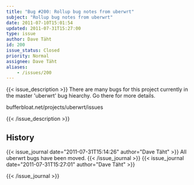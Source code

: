 ```yaml
---
title: "Bug #200: Rollup bug notes from uberwrt"
subject: "Rollup bug notes from uberwrt"
date: 2011-07-10T15:01:54
updated: 2011-07-31T15:27:00
type: issue
author: Dave Täht
id: 200
issue_status: Closed
priority: Normal
assignee: Dave Täht
aliases:
    - /issues/200
---
```


{{< issue_description >}}
There are many bugs for this project currently in the master 'uberwrt'
bug hiearchy. Go there for more details.

bufferbloat.net/projects/uberwrt/issues


{{< /issue_description >}}

## History
{{< issue_journal date="2011-07-31T15:14:26" author="Dave Täht" >}}
All uberwrt bugs have been moved.
{{< /issue_journal >}}
{{< issue_journal date="2011-07-31T15:27:01" author="Dave Täht" >}}

{{< /issue_journal >}}


